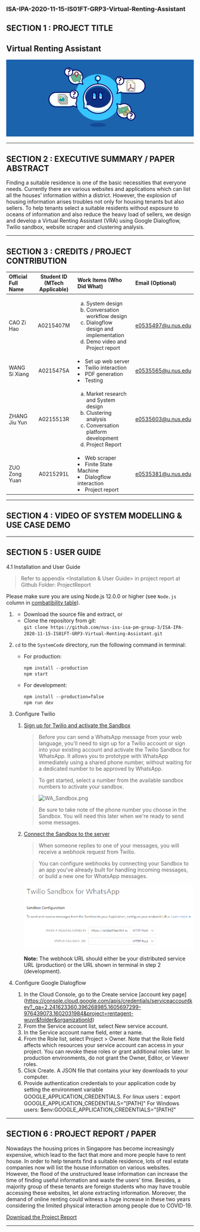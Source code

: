 ﻿### ISA-IPA-2020-11-15-IS01FT-GRP3-Virtual-Renting-Assistant
## SECTION 1 : PROJECT TITLE
## Virtual Renting Assistant

![logo.png](Miscellaneous/logo.png)

---

## SECTION 2 : EXECUTIVE SUMMARY / PAPER ABSTRACT

Finding a suitable residence is one of the basic necessities that everyone needs. Currently there are various websites and applications which can list all the houses’ information within a district. However, the explosion of housing information arises troubles not only for housing tenants but also sellers. To help tenants select a suitable residents without exposure to oceans of information and also reduce the heavy load of sellers, we design and develop a Virtual Renting Assistant (VRA) using Google Dialogflow, Twilio sandbox, website scraper and clustering analysis.

---

## SECTION 3 : CREDITS / PROJECT CONTRIBUTION

| Official Full Name  | Student ID (MTech Applicable)  | Work Items (Who Did What) | Email (Optional) |
| :------------ |:---------------:| :-----| :-----|
| CAO Zi Hao | A0215407M | <ol type="a"><li>System design</li><li>Conversation workflow design</li><li>Dialogflow design and implementation</li><li>Demo video and Project report</li></ol> | e0535497@u.nus.edu |
| WANG Si Xiang | A0215475A | <li>Set up web server</li><li>Twilio interaction</li><li>PDF generation</li><li>Testing</li> | e0535565@u.nus.edu |
| ZHANG Jiu Yun | A0215513R | <ol type="a"><li>Market research and System design</li><li>Clustering analysis</li><li>Conversation platform development</li><li>Project Report</li></ol> | e0535603@u.nus.edu |
| ZUO Zong Yuan | A0215291L | <li>Web scraper</li><li>Finite State Machine</li><li>Dialogflow interaction</li><li>Project report</li> | e0535381@u.nus.edu |

---

## SECTION 4 : VIDEO OF SYSTEM MODELLING & USE CASE DEMO

---

## SECTION 5 : USER GUIDE
4.1 Installation and User Guide 

> Refer to appendix <Installation & User Guide> in project report at Github Folder: ProjectReport

Please make sure you are using Node.js 12.0.0 or higher (see `Node.js` column in [combatibility table](https://developer.mozilla.org/en-US/docs/Web/JavaScript/Reference/Global_Objects/Object/fromEntries#Browser_compatibility)).

1. - Download the source file and extract, or
   - Clone the repository from git:  
    `git clone https://github.com/nus-iss-isa-pm-group-3/ISA-IPA-2020-11-15-IS01FT-GRP3-Virtual-Renting-Assistant.git`
2. `cd` to the `SystemCode` directory, run the following command in terminal:
   - For production:  
     ```
     npm install --production
     npm start
     ```
   - For development:  
     ```
     npm install --production=false
     npm run dev
     ```
3. Configure Twilio
   1. [Sign up for Twilio and activate the Sandbox](https://www.twilio.com/docs/whatsapp/quickstart/node?code-sample=code-send-a-message-with-whatsapp-and-nodejs&code-language=Node.js&code-sdk-version=3.x#sign-up-for-twilio-and-activate-the-sandbox)
      > Before you can send a WhatsApp message from your web language, you'll need to sign up for a Twilio account or sign into your existing account and activate the Twilio Sandbox for WhatsApp. It allows you to prototype with WhatsApp immediately using a shared phone number, without waiting for a dedicated number to be approved by WhatsApp.

      > To get started, select a number from the available sandbox numbers to activate your sandbox.

      > ![WA_Sandbox.png](https://twilio-cms-prod.s3.amazonaws.com/images/WA_Sandbox.width-800.png)

      > Be sure to take note of the phone number you choose in the Sandbox. You will need this later when we're ready to send some messages.
   2. [Connect the Sandbox to the server](https://www.twilio.com/docs/whatsapp/quickstart/node?code-sample=code-send-a-message-with-whatsapp-and-nodejs&code-language=Node.js&code-sdk-version=3.x#receive-and-reply-to-messages-from-whatsapp)
      > When someone replies to one of your messages, you will receive a webhook request from Twilio.

      > You can configure webhooks by connecting your Sandbox to an app you've already built for handling incoming messages, or build a new one for WhatsApp messages.

      ![Connect-the-Sandbox-to-the-server.png](Miscellaneous/Connect-the-Sandbox-to-the-server.png)

      **Note:** The webhook URL should either be your distributed service URL (production) or the URL shown in terminal in step 2 (development).

4. Configure Google Dialogflow
   1. In the Cloud Console, go to the Create service [account key page] (https://console.cloud.google.com/apis/credentials/serviceaccountkey?_ga=2.241623360.396268985.1605697299-976439073.1602031984&project=rentagent-wuvr&folder&organizationId)
   2. From the Service account list, select New service account.
   3. In the Service account name field, enter a name.
   4. From the Role list, select Project > Owner. Note that the Role field affects which resources your service account can access in your project. You can revoke these roles or grant additional roles later. In production environments, do not grant the Owner, Editor, or Viewer roles. 
   5. Click Create. A JSON file that contains your key downloads to your computer.
   6. Provide authentication credentials to your application code by setting the environment variable GOOGLE_APPLICATION_CREDENTIALS.
      For linux users：export GOOGLE_APPLICATION_CREDENTIALS="[PATH]"
      For Windows users: $env:GOOGLE_APPLICATION_CREDENTIALS="[PATH]"
---

## SECTION 6 : PROJECT REPORT / PAPER
Nowadays the housing prices in Singapore has become increasingly expensive, which lead to the fact that more and more people have to rent house. In order to help tenants find a suitable residence, lots of real estate companies now will list the house information on various websites. However, the flood of the unstructured lease information can increase the time of finding useful information and waste the users’ time. Besides, a majority group of these tenants are foreign students who may have trouble accessing these websites, let alone extracting information. Moreover, the demand of online renting could witness a huge increase in these two years considering the limited physical interaction among people due to COVID-19.  

[Download the Project Report](ProjectReport/IPA%20report.pdf)

---
